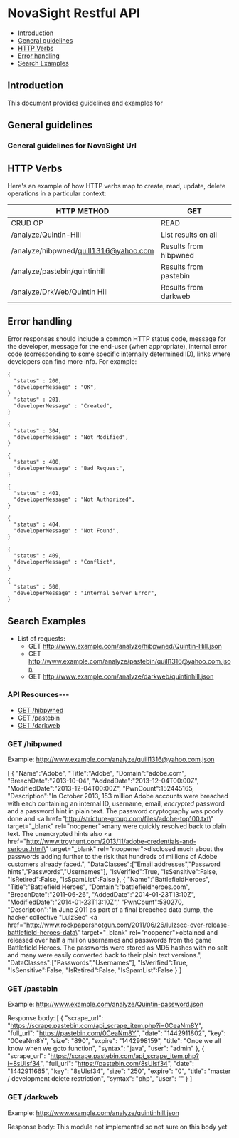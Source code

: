 # NovaSight Restful API 

* [Introduction](#introduction)
* [General guidelines](#general-guidelines)
* [HTTP Verbs](#http-verbs)
* [Error handling](#error-handling)
* [Search Examples](#search-examples)

## Introduction

This document provides guidelines and examples for 

## General guidelines

### General guidelines for NovaSight Url

## HTTP Verbs

Here's an example of how HTTP verbs map to create, read, update, delete operations in a particular context:

| HTTP METHOD                             | GET                  | 
| --------------------------------------- | -------------------- | 
| CRUD OP                                 | READ                 | 
| /analyze/Quintin-Hill                   | List results on all  | 
| /analyze/hibpwned/quill1316@yahoo.com   | Results from hibpwned|
| /analyze/pastebin/quintinhill           | Results from pastebin| 
| /analyze/DrkWeb/Quintin Hill            | Results from darkweb | 
## Error handling

Error responses should include a common HTTP status code, message for the developer, message for the end-user (when appropriate), internal error code (corresponding to some specific internally determined ID), links where developers can find more info. For example:

   
    {
      "status" : 200,
      "developerMessage" : "OK",
    }
      "status" : 201,
      "developerMessage" : "Created",
    }
    
    {
      "status" : 304,
      "developerMessage" : "Not Modified",
    }
    
    {
      "status" : 400,
      "developerMessage" : "Bad Request",
    }
    
    {
      "status" : 401,
      "developerMessage" : "Not Authorized",
    }
 
    {
      "status" : 404,
      "developerMessage" : "Not Found",
    }
    
    {
      "status" : 409,
      "developerMessage" : "Conflict",
    }
    
    {
      "status" : 500,
      "developerMessage" : "Internal Server Error",
    }

## Search Examples

* List of requests:
    * GET http://www.example.com/analyze/hibpwned/Quintin-Hill.json 
    * GET http://www.example.com/analyze/pastebin/quill1316@yahoo.com.json
    * GET http://www.example.com/analyze/darkweb/quintinhill.json

### API Resources---


  - [GET /hibpwned](#get-hibpwned)
  - [GET /pastebin](#get-pastebin)
  - [GET /darkweb](#get-darkweb)
  

### GET /hibpwned

Example: http://www.example.com/analyze/quill1316@yahoo.com.json

[
{
"Name":"Adobe",
"Title":"Adobe",
"Domain":"adobe.com",
"BreachDate":"2013-10-04",
"AddedDate":"2013-12-04T00:00Z",
"ModifiedDate":"2013-12-04T00:00Z",
"PwnCount":152445165,
"Description":"In October 2013, 153 million Adobe accounts were breached with each containing an internal ID, username, email, <em>encrypted</em> password and a password hint in plain text. The password cryptography was poorly done and <a href=\"http://stricture-group.com/files/adobe-top100.txt\" target=\"_blank\" rel=\"noopener\">many were quickly resolved back to plain text</a>. The unencrypted hints also <a href=\"http://www.troyhunt.com/2013/11/adobe-credentials-and-serious.html\" target=\"_blank\" rel=\"noopener\">disclosed much about the passwords</a> adding further to the risk that hundreds of millions of Adobe customers already faced.",
"DataClasses":["Email addresses","Password hints","Passwords","Usernames"],
"IsVerified":True,
"IsSensitive":False,
"IsRetired":False,
"IsSpamList":False
},
{
"Name":"BattlefieldHeroes",
"Title":"Battlefield Heroes",
"Domain":"battlefieldheroes.com",
"BreachDate":"2011-06-26",
"AddedDate":"2014-01-23T13:10Z",
"ModifiedDate":"2014-01-23T13:10Z",'
"PwnCount":530270,
"Description":"In June 2011 as part of a final breached data dump, the hacker collective &quot;LulzSec&quot; <a href=\"http://www.rockpapershotgun.com/2011/06/26/lulzsec-over-release-battlefield-heroes-data\" target=\"_blank\" rel=\"noopener\">obtained and released over half a million usernames and passwords from the game Battlefield Heroes</a>. The passwords were stored as MD5 hashes with no salt and many were easily converted back to their plain text versions.",
"DataClasses":["Passwords","Usernames"],
"IsVerified":True,
"IsSensitive":False,
"IsRetired":False,
"IsSpamList":False
}
]

### GET /pastebin

Example: http://www.example.com/analyze/Quintin-password.json

Response body: 
[
    {
        "scrape_url": "https://scrape.pastebin.com/api_scrape_item.php?i=0CeaNm8Y",
        "full_url": "https://pastebin.com/0CeaNm8Y",
        "date": "1442911802",
        "key": "0CeaNm8Y",
        "size": "890",
        "expire": "1442998159",
        "title": "Once we all know when we goto function",
        "syntax": "java",
        "user": "admin"
    },
	{
        "scrape_url": "https://scrape.pastebin.com/api_scrape_item.php?i=8sUIsf34",
        "full_url": "https://pastebin.com/8sUIsf34",
        "date": "1442911665",
        "key": "8sUIsf34",
        "size": "250",
        "expire": "0",
        "title": "master / development delete restriction",
        "syntax": "php",
        "user": ""
    }
]
    
### GET /darkweb

Example: http://www.example.com/analyze/quintinhill.json

Response body: This module not implemented so not sure on this body yet





